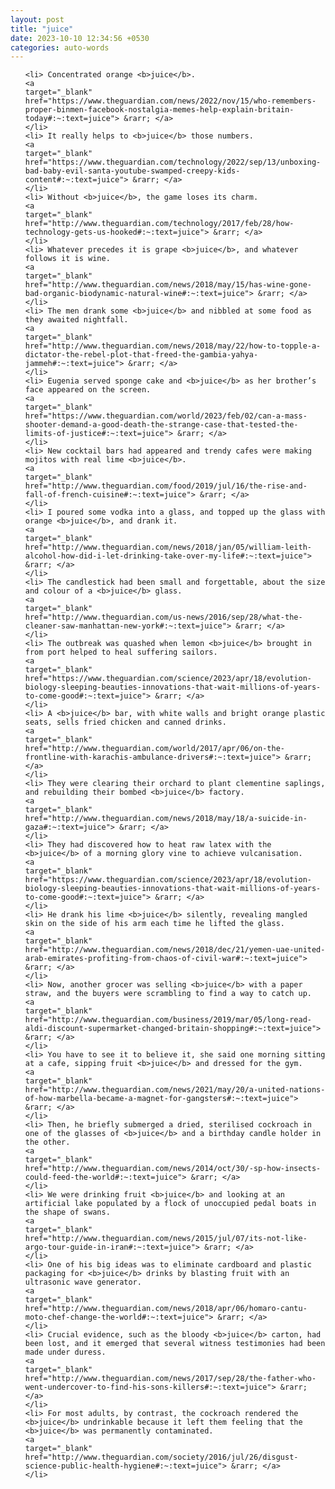 ```yaml
---
layout: post
title: "juice"
date: 2023-10-10 12:34:56 +0530
categories: auto-words
---
```

<ol>

    <li> Concentrated orange <b>juice</b>.
    <a 
    target="_blank" 
    href="https://www.theguardian.com/news/2022/nov/15/who-remembers-proper-binmen-facebook-nostalgia-memes-help-explain-britain-today#:~:text=juice"> &rarr; </a>
    </li>
    <li> It really helps to <b>juice</b> those numbers.
    <a 
    target="_blank" 
    href="https://www.theguardian.com/technology/2022/sep/13/unboxing-bad-baby-evil-santa-youtube-swamped-creepy-kids-content#:~:text=juice"> &rarr; </a>
    </li>
    <li> Without <b>juice</b>, the game loses its charm.
    <a 
    target="_blank" 
    href="http://www.theguardian.com/technology/2017/feb/28/how-technology-gets-us-hooked#:~:text=juice"> &rarr; </a>
    </li>
    <li> Whatever precedes it is grape <b>juice</b>, and whatever follows it is wine.
    <a 
    target="_blank" 
    href="http://www.theguardian.com/news/2018/may/15/has-wine-gone-bad-organic-biodynamic-natural-wine#:~:text=juice"> &rarr; </a>
    </li>
    <li> The men drank some <b>juice</b> and nibbled at some food as they awaited nightfall.
    <a 
    target="_blank" 
    href="http://www.theguardian.com/news/2018/may/22/how-to-topple-a-dictator-the-rebel-plot-that-freed-the-gambia-yahya-jammeh#:~:text=juice"> &rarr; </a>
    </li>
    <li> Eugenia served sponge cake and <b>juice</b> as her brother’s face appeared on the screen.
    <a 
    target="_blank" 
    href="https://www.theguardian.com/world/2023/feb/02/can-a-mass-shooter-demand-a-good-death-the-strange-case-that-tested-the-limits-of-justice#:~:text=juice"> &rarr; </a>
    </li>
    <li> New cocktail bars had appeared and trendy cafes were making mojitos with real lime <b>juice</b>.
    <a 
    target="_blank" 
    href="http://www.theguardian.com/food/2019/jul/16/the-rise-and-fall-of-french-cuisine#:~:text=juice"> &rarr; </a>
    </li>
    <li> I poured some vodka into a glass, and topped up the glass with orange <b>juice</b>, and drank it.
    <a 
    target="_blank" 
    href="http://www.theguardian.com/news/2018/jan/05/william-leith-alcohol-how-did-i-let-drinking-take-over-my-life#:~:text=juice"> &rarr; </a>
    </li>
    <li> The candlestick had been small and forgettable, about the size and colour of a <b>juice</b> glass.
    <a 
    target="_blank" 
    href="http://www.theguardian.com/us-news/2016/sep/28/what-the-cleaner-saw-manhattan-new-york#:~:text=juice"> &rarr; </a>
    </li>
    <li> The outbreak was quashed when lemon <b>juice</b> brought in from port helped to heal suffering sailors.
    <a 
    target="_blank" 
    href="https://www.theguardian.com/science/2023/apr/18/evolution-biology-sleeping-beauties-innovations-that-wait-millions-of-years-to-come-good#:~:text=juice"> &rarr; </a>
    </li>
    <li> A <b>juice</b> bar, with white walls and bright orange plastic seats, sells fried chicken and canned drinks.
    <a 
    target="_blank" 
    href="http://www.theguardian.com/world/2017/apr/06/on-the-frontline-with-karachis-ambulance-drivers#:~:text=juice"> &rarr; </a>
    </li>
    <li> They were clearing their orchard to plant clementine saplings, and rebuilding their bombed <b>juice</b> factory.
    <a 
    target="_blank" 
    href="http://www.theguardian.com/news/2018/may/18/a-suicide-in-gaza#:~:text=juice"> &rarr; </a>
    </li>
    <li> They had discovered how to heat raw latex with the <b>juice</b> of a morning glory vine to achieve vulcanisation.
    <a 
    target="_blank" 
    href="https://www.theguardian.com/science/2023/apr/18/evolution-biology-sleeping-beauties-innovations-that-wait-millions-of-years-to-come-good#:~:text=juice"> &rarr; </a>
    </li>
    <li> He drank his lime <b>juice</b> silently, revealing mangled skin on the side of his arm each time he lifted the glass.
    <a 
    target="_blank" 
    href="http://www.theguardian.com/news/2018/dec/21/yemen-uae-united-arab-emirates-profiting-from-chaos-of-civil-war#:~:text=juice"> &rarr; </a>
    </li>
    <li> Now, another grocer was selling <b>juice</b> with a paper straw, and the buyers were scrambling to find a way to catch up.
    <a 
    target="_blank" 
    href="http://www.theguardian.com/business/2019/mar/05/long-read-aldi-discount-supermarket-changed-britain-shopping#:~:text=juice"> &rarr; </a>
    </li>
    <li> You have to see it to believe it, she said one morning sitting at a cafe, sipping fruit <b>juice</b> and dressed for the gym.
    <a 
    target="_blank" 
    href="http://www.theguardian.com/news/2021/may/20/a-united-nations-of-how-marbella-became-a-magnet-for-gangsters#:~:text=juice"> &rarr; </a>
    </li>
    <li> Then, he briefly submerged a dried, sterilised cockroach in one of the glasses of <b>juice</b> and a birthday candle holder in the other.
    <a 
    target="_blank" 
    href="http://www.theguardian.com/news/2014/oct/30/-sp-how-insects-could-feed-the-world#:~:text=juice"> &rarr; </a>
    </li>
    <li> We were drinking fruit <b>juice</b> and looking at an artificial lake populated by a flock of unoccupied pedal boats in the shape of swans.
    <a 
    target="_blank" 
    href="http://www.theguardian.com/news/2015/jul/07/its-not-like-argo-tour-guide-in-iran#:~:text=juice"> &rarr; </a>
    </li>
    <li> One of his big ideas was to eliminate cardboard and plastic packaging for <b>juice</b> drinks by blasting fruit with an ultrasonic wave generator.
    <a 
    target="_blank" 
    href="http://www.theguardian.com/news/2018/apr/06/homaro-cantu-moto-chef-change-the-world#:~:text=juice"> &rarr; </a>
    </li>
    <li> Crucial evidence, such as the bloody <b>juice</b> carton, had been lost, and it emerged that several witness testimonies had been made under duress.
    <a 
    target="_blank" 
    href="http://www.theguardian.com/news/2017/sep/28/the-father-who-went-undercover-to-find-his-sons-killers#:~:text=juice"> &rarr; </a>
    </li>
    <li> For most adults, by contrast, the cockroach rendered the <b>juice</b> undrinkable because it left them feeling that the <b>juice</b> was permanently contaminated.
    <a 
    target="_blank" 
    href="http://www.theguardian.com/society/2016/jul/26/disgust-science-public-health-hygiene#:~:text=juice"> &rarr; </a>
    </li>